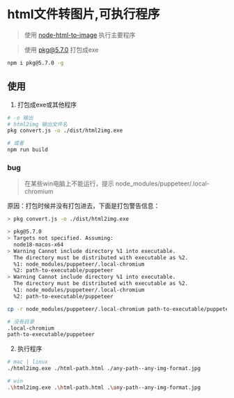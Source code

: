 # html文件转图片,可执行程序

> 使用 [node-html-to-image](https://www.npmjs.com/package/node-html-to-image) 执行主要程序

> 使用 pkg@5.7.0 打包成exe

```bash
npm i pkg@5.7.0 -g
```

## 使用

1. 打包成exe或其他程序

```bash
# -o 输出
# html2img 输出文件名
pkg convert.js -o ./dist/html2img.exe

# 或者
npm run build
```

### bug

> 在某些win电脑上不能运行，提示 node_modules/puppeteer/.local-chromium

原因：打包时候并没有打包进去，下面是打包警告信息：

```bash
> pkg convert.js -o ./dist/html2img.exe

> pkg@5.7.0
> Targets not specified. Assuming:
  node18-macos-x64
> Warning Cannot include directory %1 into executable.
  The directory must be distributed with executable as %2.
  %1: node_modules/puppeteer/.local-chromium
  %2: path-to-executable/puppeteer
> Warning Cannot include directory %1 into executable.
  The directory must be distributed with executable as %2.
  %1: node_modules/puppeteer/.local-chromium
  %2: path-to-executable/puppeteer
```

```bash
cp -r node_modules/puppeteer/.local-chromium path-to-executable/puppeteer

# 没有目录
.local-chromium
path-to-executable/puppeteer
```

2. 执行程序

```bash
# mac | linux
./html2img.exe ./html-path.html ./any-path--any-img-format.jpg

# win
.\html2img.exe .\html-path.html .\any-path--any-img-format.jpg
```



